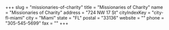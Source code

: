 +++
slug = "missionaries-of-charity"
title = "Missionaries of Charity"
name = "Missionaries of Charity"
address = "724 NW 17 St"
cityIndexKey = "city-fl-miami"
city = "Miami"
state = "FL"
postal = "33136"
website = ""
phone = "305-545-5699"
fax = ""
+++
